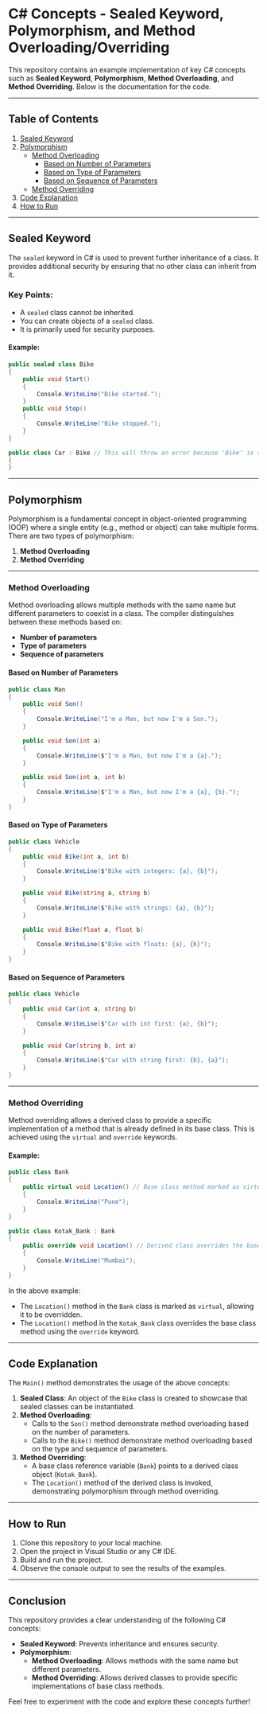 # C# Concepts - Sealed Keyword, Polymorphism, and Method Overloading/Overriding

This repository contains an example implementation of key C# concepts such as **Sealed Keyword**, **Polymorphism**, **Method Overloading**, and **Method Overriding**. Below is the documentation for the code.

---

## Table of Contents
1. [Sealed Keyword](#sealed-keyword)
2. [Polymorphism](#polymorphism)
   - [Method Overloading](#method-overloading)
     - [Based on Number of Parameters](#based-on-number-of-parameters)
     - [Based on Type of Parameters](#based-on-type-of-parameters)
     - [Based on Sequence of Parameters](#based-on-sequence-of-parameters)
   - [Method Overriding](#method-overriding)
3. [Code Explanation](#code-explanation)
4. [How to Run](#how-to-run)

---

## Sealed Keyword

The `sealed` keyword in C# is used to prevent further inheritance of a class. It provides additional security by ensuring that no other class can inherit from it. 

### Key Points:
- A `sealed` class cannot be inherited.
- You can create objects of a `sealed` class.
- It is primarily used for security purposes.

#### Example:
```csharp
public sealed class Bike
{
    public void Start()
    {
        Console.WriteLine("Bike started.");
    }
    public void Stop()
    {
        Console.WriteLine("Bike stopped.");
    }
}

public class Car : Bike // This will throw an error because 'Bike' is sealed.
{
}
```

---

## Polymorphism

Polymorphism is a fundamental concept in object-oriented programming (OOP) where a single entity (e.g., method or object) can take multiple forms. There are two types of polymorphism:

1. **Method Overloading**
2. **Method Overriding**

---

### Method Overloading

Method overloading allows multiple methods with the same name but different parameters to coexist in a class. The compiler distinguishes between these methods based on:
- **Number of parameters**
- **Type of parameters**
- **Sequence of parameters**

#### Based on Number of Parameters
```csharp
public class Man
{
    public void Son()
    {
        Console.WriteLine("I'm a Man, but now I'm a Son.");
    }

    public void Son(int a)
    {
        Console.WriteLine($"I'm a Man, but now I'm a {a}.");
    }

    public void Son(int a, int b)
    {
        Console.WriteLine($"I'm a Man, but now I'm a {a}, {b}.");
    }
}
```

#### Based on Type of Parameters
```csharp
public class Vehicle
{
    public void Bike(int a, int b)
    {
        Console.WriteLine($"Bike with integers: {a}, {b}");
    }

    public void Bike(string a, string b)
    {
        Console.WriteLine($"Bike with strings: {a}, {b}");
    }

    public void Bike(float a, float b)
    {
        Console.WriteLine($"Bike with floats: {a}, {b}");
    }
}
```

#### Based on Sequence of Parameters
```csharp
public class Vehicle
{
    public void Car(int a, string b)
    {
        Console.WriteLine($"Car with int first: {a}, {b}");
    }

    public void Car(string b, int a)
    {
        Console.WriteLine($"Car with string first: {b}, {a}");
    }
}
```

---

### Method Overriding

Method overriding allows a derived class to provide a specific implementation of a method that is already defined in its base class. This is achieved using the `virtual` and `override` keywords.

#### Example:
```csharp
public class Bank
{
    public virtual void Location() // Base class method marked as virtual
    {
        Console.WriteLine("Pune");
    }
}

public class Kotak_Bank : Bank
{
    public override void Location() // Derived class overrides the base class method
    {
        Console.WriteLine("Mumbai");
    }
}
```

In the above example:
- The `Location()` method in the `Bank` class is marked as `virtual`, allowing it to be overridden.
- The `Location()` method in the `Kotak_Bank` class overrides the base class method using the `override` keyword.

---

## Code Explanation

The `Main()` method demonstrates the usage of the above concepts:
1. **Sealed Class**: An object of the `Bike` class is created to showcase that sealed classes can be instantiated.
2. **Method Overloading**:
   - Calls to the `Son()` method demonstrate method overloading based on the number of parameters.
   - Calls to the `Bike()` method demonstrate method overloading based on the type and sequence of parameters.
3. **Method Overriding**:
   - A base class reference variable (`Bank`) points to a derived class object (`Kotak_Bank`).
   - The `Location()` method of the derived class is invoked, demonstrating polymorphism through method overriding.

---

## How to Run

1. Clone this repository to your local machine.
2. Open the project in Visual Studio or any C# IDE.
3. Build and run the project.
4. Observe the console output to see the results of the examples.

---

## Conclusion

This repository provides a clear understanding of the following C# concepts:
- **Sealed Keyword**: Prevents inheritance and ensures security.
- **Polymorphism**:
  - **Method Overloading**: Allows methods with the same name but different parameters.
  - **Method Overriding**: Allows derived classes to provide specific implementations of base class methods.

Feel free to experiment with the code and explore these concepts further!
